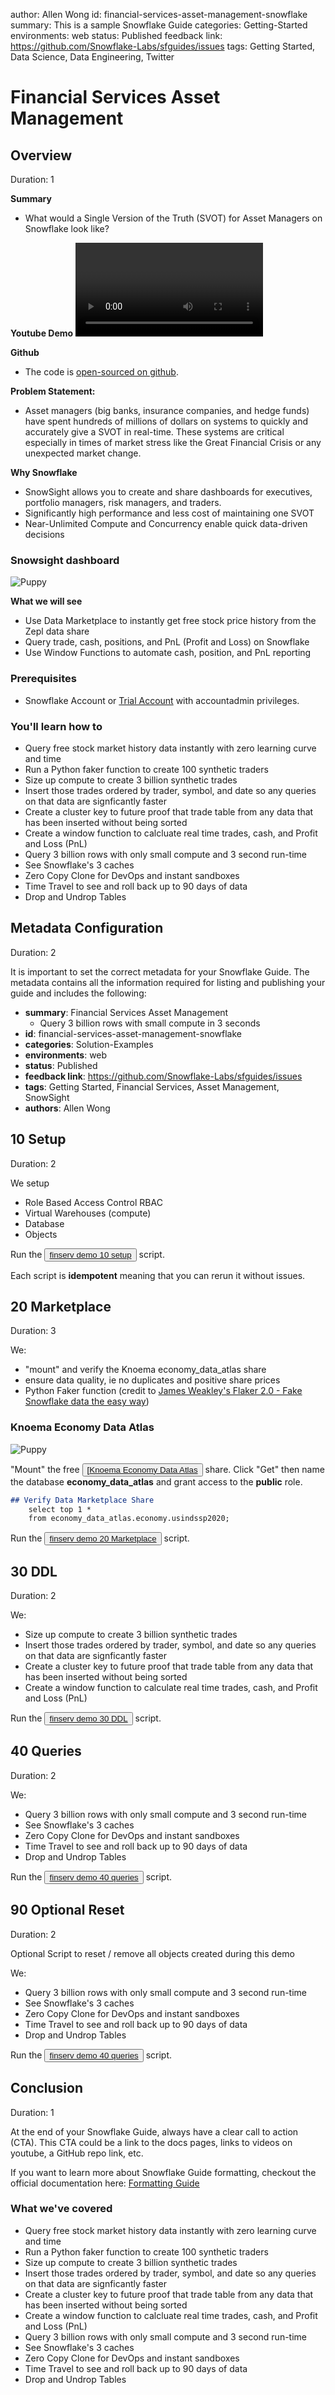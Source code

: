 author: Allen Wong
id: financial-services-asset-management-snowflake
summary: This is a sample Snowflake Guide
categories: Getting-Started
environments: web
status: Published 
feedback link: https://github.com/Snowflake-Labs/sfguides/issues
tags: Getting Started, Data Science, Data Engineering, Twitter 

# Financial Services Asset Management
<!-- ------------------------ -->
## Overview 
Duration: 1

**Summary**
- What would a Single Version of the Truth (SVOT) for Asset Managers on Snowflake look like?

**Youtube Demo**
<video id="3vBfZ_9d41Q"></video>

**Github**
- The code is [open-sourced on github](https://github.com/Snowflake-Labs/sfguide-financial-asset-management).

**Problem Statement:**
- Asset managers (big banks, insurance companies, and hedge funds) have spent hundreds of millions of dollars on systems to quickly and accurately give a SVOT in real-time.   These systems are critical especially in times of market stress like the Great Financial Crisis or any unexpected market change. 

**Why Snowflake**
- SnowSight allows you to create and share dashboards for executives, portfolio managers, risk managers, and traders.
- Significantly high performance and less cost of maintaining one SVOT    
- Near-Unlimited Compute and Concurrency enable quick data-driven decisions

### Snowsight dashboard
![Puppy](assets/SAMPLE.jpg)

**What we will see**
- Use Data Marketplace to instantly get free stock price history from the Zepl data share
- Query trade, cash, positions, and PnL (Profit and Loss) on Snowflake
- Use Window Functions to automate cash, position, and PnL reporting


### Prerequisites
- Snowflake Account or [Trial Account](https://signup.snowflake.com/) with accountadmin privileges.  

### You'll learn how to
- Query free stock market history data instantly with zero learning curve and time
- Run a Python faker function to create 100 synthetic traders
- Size up compute to create 3 billion synthetic trades
- Insert those trades ordered by trader, symbol, and date so any queries on that data are signficantly faster
- Create a cluster key to future proof that trade table from any data that has been inserted without being sorted
- Create a window function to calcluate real time trades, cash, and Profit and Loss (PnL)
- Query 3 billion rows with only small compute and 3 second run-time
- See Snowflake's 3 caches
- Zero Copy Clone for DevOps and instant sandboxes
- Time Travel to see and roll back up to 90 days of data
- Drop and Undrop Tables


<!-- ------------------------ -->
## Metadata Configuration
Duration: 2

It is important to set the correct metadata for your Snowflake Guide. The metadata contains all the information required for listing and publishing your guide and includes the following:


- **summary**: Financial Services Asset Management
  - Query 3 billion rows with small compute in 3 seconds
- **id**: financial-services-asset-management-snowflake 
- **categories**: Solution-Examples 
- **environments**: web 
- **status**: Published
- **feedback link**: https://github.com/Snowflake-Labs/sfguides/issues
- **tags**: Getting Started, Financial Services, Asset Management, SnowSight
- **authors**: Allen Wong


<!-- ------------------------ -->
## 10 Setup
Duration: 2

We setup
- Role Based Access Control RBAC
- Virtual Warehouses (compute)
- Database
- Objects

Run the <button>[finserv demo 10 setup](https://github.com/Snowflake-Labs/sfguide-financial-asset-management/blob/master/setup/finserv%20demo%2010%20setup.sql)</button> script.

Each script is **idempotent** meaning that you can rerun it without issues.

<!-- ------------------------ -->
## 20 Marketplace
Duration: 3

We:
- "mount" and verify the Knoema economy_data_atlas share
- ensure data quality, ie no duplicates and positive share prices
- Python Faker function (credit to [James Weakley's Flaker 2.0 - Fake Snowflake data the easy way](https://medium.com/snowflake/flaker-2-0-fake-snowflake-data-the-easy-way-dc5e65225a13))

### Knoema Economy Data Atlas
![Puppy](assets/SAMPLE.jpg)

"Mount" the free <button>[[Knoema Economy Data Atlas](https://app.snowflake.com/marketplace/listing/GZSTZ491VXQ/knoema-economy-data-atlas)</button> share.  Click "Get" then name the database **economy_data_atlas** and grant access to the **public** role.

```markdown
## Verify Data Marketplace Share
    select top 1 *
    from economy_data_atlas.economy.usindssp2020;
```
Run the <button>[finserv demo 20 Marketplace](https://github.com/Snowflake-Labs/sfguide-financial-asset-management/blob/master/setup/finserv%20demo%2010%20setup.sql)</button> script.


<!-- ------------------------ -->
## 30 DDL
Duration: 2

We:
- Size up compute to create 3 billion synthetic trades
- Insert those trades ordered by trader, symbol, and date so any queries on that data are signficantly faster
- Create a cluster key to future proof that trade table from any data that has been inserted without being sorted
- Create a window function to calculate real time trades, cash, and Profit and Loss (PnL)

Run the <button>[finserv demo 30 DDL](https://github.com/Snowflake-Labs/sfguide-financial-asset-management/blob/master/setup/finserv%20demo%2030%20DDL.sql)</button> script.

<!-- ------------------------ -->
## 40 Queries
Duration: 2

We:
- Query 3 billion rows with only small compute and 3 second run-time
- See Snowflake's 3 caches
- Zero Copy Clone for DevOps and instant sandboxes
- Time Travel to see and roll back up to 90 days of data
- Drop and Undrop Tables

Run the <button>[finserv demo 40 queries](https://github.com/Snowflake-Labs/sfguide-financial-asset-management/blob/master/setup/finserv%20demo%2040%20queries.sql)</button> script.


<!-- ------------------------ -->
## 90 Optional Reset
Duration: 2

Optional Script to reset / remove all objects created during this demo

We:
- Query 3 billion rows with only small compute and 3 second run-time
- See Snowflake's 3 caches
- Zero Copy Clone for DevOps and instant sandboxes
- Time Travel to see and roll back up to 90 days of data
- Drop and Undrop Tables

Run the <button>[finserv demo 40 queries](https://github.com/Snowflake-Labs/sfguide-financial-asset-management/blob/master/optional/finserv%20demo%2090%20reset.sql)</button> script.

<!-- ------------------------ -->
## Conclusion
Duration: 1

At the end of your Snowflake Guide, always have a clear call to action (CTA). This CTA could be a link to the docs pages, links to videos on youtube, a GitHub repo link, etc. 

If you want to learn more about Snowflake Guide formatting, checkout the official documentation here: [Formatting Guide](https://github.com/googlecodelabs/tools/blob/master/FORMAT-GUIDE.md)

### What we've covered
- Query free stock market history data instantly with zero learning curve and time
- Run a Python faker function to create 100 synthetic traders
- Size up compute to create 3 billion synthetic trades
- Insert those trades ordered by trader, symbol, and date so any queries on that data are signficantly faster
- Create a cluster key to future proof that trade table from any data that has been inserted without being sorted
- Create a window function to calcluate real time trades, cash, and Profit and Loss (PnL)
- Query 3 billion rows with only small compute and 3 second run-time
- See Snowflake's 3 caches
- Zero Copy Clone for DevOps and instant sandboxes
- Time Travel to see and roll back up to 90 days of data
- Drop and Undrop Tables